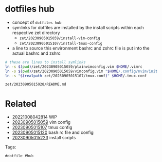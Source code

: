 # dotfiles hub

- concept of `dotfiles hub`
- symlinks for dotfiles are installed by the install scripts within each respective zet directory
  - `zet/20230905015059/install-vim-config`
  - `zet/20230905015107/install-tmux-config`
- a line to source this environment bashrc and zshrc file is put into the actual bashrc and zshrc

```bash
# these are lines to install symlinks
ln -s $(pwd)/zet/20230905015059/plainvimconfig.vim $HOME/.vimrc
ln -s $(pwd)/zet/20230905015059/vimconfig.vim "$HOME/.config/nvim/init.vim"
ln -s "$(realpath zet/20230905015107/tmux.conf)" $HOME/.tmux.conf
```

` zet/20230905015028/README.md `

# Related

- [20221008042814](/zet/20221008042814/README.md) WIP
- [20230905015059](/zet/20230905015059/README.md) vim config
- [20230905015107](/zet/20230905015107/README.md) tmux config
- [20230905015120](/zet/20230905015120/README.md) bash rc file and config
- [20230905015223](/zet/20230905015223/README.md) install scripts

Tags:

    #dotfile #hub
